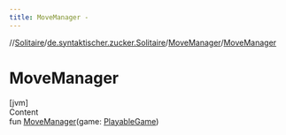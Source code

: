 ```yaml
---
title: MoveManager -
---
```

//[Solitaire](../../index.md)/[de.syntaktischer.zucker.Solitaire](../index.md)/[MoveManager](index.md)/[MoveManager](-move-manager.md)



# MoveManager  
[jvm]  
Content  
fun [MoveManager](-move-manager.md)(game: [PlayableGame](../-playable-game/index.md))  



